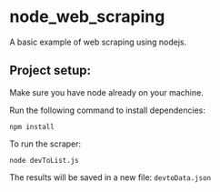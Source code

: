 # node_web_scraping


A basic example of web scraping using nodejs.

## Project setup:

Make sure you have node already on your machine.

Run the following command to install dependencies:
```
npm install
```

To run the scraper:
```$xslt
node devToList.js
```

The results will be saved in a new file: `devtoData.json`